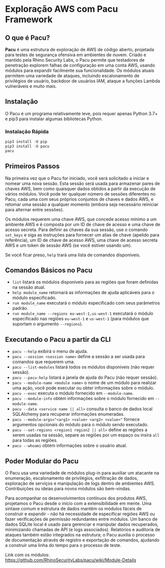 # Exploração AWS com Pacu Framework

## O que é Pacu?

**Pacu** é uma estrutura de exploração de AWS de código aberto, projetada para testes de segurança ofensiva em ambientes de nuvem. Criado e mantido pela Rhino Security Labs, o Pacu permite que testadores de penetração explorem falhas de configuração em uma conta AWS, usando módulos para expandir facilmente sua funcionalidade. Os módulos atuais permitem uma variedade de ataques, incluindo escalonamento de privilégios de usuário, backdoor de usuários IAM, ataque a funções Lambda vulneráveis e muito mais.

## Instalação

O Pacu é um programa relativamente leve, pois requer apenas Python 3.7+ e pip3 para instalar algumas bibliotecas Python.

### Instalação Rápida

```python
pip3 install -U pip
pip3 install -U pacu
pacu
```

## Primeiros Passos

Na primeira vez que o Pacu for iniciado, você será solicitado a iniciar e nomear uma nova sessão. Esta sessão será usada para armazenar pares de chaves AWS, bem como quaisquer dados obtidos a partir da execução de vários módulos. Você pode ter qualquer número de sessões diferentes no Pacu, cada uma com seus próprios conjuntos de chaves e dados AWS, e retomar uma sessão a qualquer momento (embora seja necessário reiniciar para alternar entre sessões).

Os módulos requerem uma chave AWS, que concede acesso mínimo a um ambiente AWS e é composta por um ID de chave de acesso e uma chave de acesso secreta. Para definir as chaves da sua sessão, use o comando `set_keys` e siga as instruções para fornecer um alias de chave (apelido para referência), um ID de chave de acesso AWS, uma chave de acesso secreta AWS e um token de sessão AWS (se você estiver usando um).

Se você ficar preso, `help` trará uma lista de comandos disponíveis.

## Comandos Básicos no Pacu

- `list` listará os módulos disponíveis para as regiões que foram definidas na sessão atual.
- `help module_name` retornará as informações de ajuda aplicáveis para o módulo especificado.
- `run module_name` executará o módulo especificado com seus parâmetros padrão.
- `run module_name --regions eu-west-1,us-west-1` executará o módulo especificado nas regiões `eu-west-1` e `us-west-1` (para módulos que suportam o argumento `--regions`).

## Executando o Pacu a partir da CLI

- `pacu --help` exibirá o menu de ajuda.
- `pacu --session <session name>` define a sessão a ser usada para comandos que requerem uma.
- `pacu --list-modules` listará todos os módulos disponíveis (não requer sessão).
- `pacu --pacu-help` listará a janela de ajuda do Pacu (não requer sessão).
- `pacu --module-name <module name>` o nome de um módulo para realizar uma ação, você pode executar ou obter informações sobre o módulo.
- `pacu --exec` executa o módulo fornecido em `--module-name`.
- `pacu --module-info` obtém informações sobre o módulo fornecido em `--module-name`.
- `pacu --data <service name || all>` consulta o banco de dados local SQLAlchemy para recuperar informações enumeradas.
- `pacu --module-args="<arg1> <value> <arg2> <value>"` fornece argumentos opcionais do módulo para o módulo sendo executado.
- `pacu --set-regions <region1 region2 || all>` define as regiões a serem usadas na sessão, separe as regiões por um espaço ou insira `all` para todas as regiões.
- `pacu --whoami` obtém informações sobre o usuário atual.

## Poder Modular do Pacu

O Pacu usa uma variedade de módulos plug-in para auxiliar um atacante na enumeração, escalonamento de privilégios, exfiltração de dados, exploração de serviços e manipulação de logs dentro de ambientes AWS. Contribuições ou ideias para novos módulos são bem-vindas.

Para acompanhar os desenvolvimentos contínuos dos produtos AWS, projetamos o Pacu desde o início com a extensibilidade em mente. Uma sintaxe comum e estrutura de dados mantêm os módulos fáceis de construir e expandir - não há necessidade de especificar regiões AWS ou fazer verificações de permissão redundantes entre módulos. Um banco de dados SQLite local é usado para gerenciar e manipular dados recuperados, minimizando chamadas de API (e logs associados). Relatórios e auditoria de ataques também estão integrados na estrutura; o Pacu auxilia o processo de documentação através de registro e exportação de comandos, ajudando a construir uma linha do tempo para o processo de teste.

Link com os módulos: https://github.com/RhinoSecurityLabs/pacu/wiki/Module-Details
